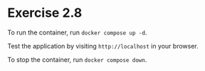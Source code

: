# Exercise 2.8

To run the container, run `docker compose up -d`.

Test the application by visiting `http://localhost` in your browser.

To stop the container, run `docker compose down`.
